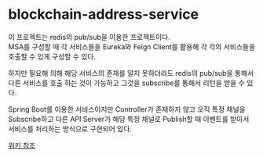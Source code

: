# blockchain-address-service

이 프로젝트는 redis의 pub/sub을 이용한 프로젝트이다.    
MSA를 구성할 때 각 서비스들을 Eureka와 Feign Client를 활용해 각 각의 서비스들을 호출할 수 있게 구성할 수 있다.    

하지만 필요해 의해 해당 서비스의 존재를 알지 못하더라도 redis의 pub/sub을 통해서 다른 서비스를 호출 하는 것이 가능하고 그것을 subscribe를 통해서 리턴을 받을 수 있다.

Spring Boot를 이용한 서비스이지만 Controller가 존재하지 않고 오직 특정 채널을 Subscribe하고 다른 API Server가 해당 특정 채널로 Publish할 때 이벤트를 받아서 서비스를 처리하는 방식으로 구현되어 있다.

[위키 참조](https://github.com/basquiat78/blockchain-address-server/wiki)
